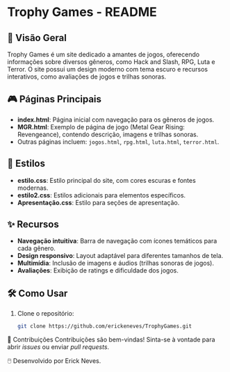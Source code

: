 # Trophy Games - README

## 📌 Visão Geral
Trophy Games é um site dedicado a amantes de jogos, oferecendo informações sobre diversos gêneros, como Hack and Slash, RPG, Luta e Terror. O site possui um design moderno com tema escuro e recursos interativos, como avaliações de jogos e trilhas sonoras.

## 🎮 Páginas Principais
- **index.html**: Página inicial com navegação para os gêneros de jogos.
- **MGR.html**: Exemplo de página de jogo (Metal Gear Rising: Revengeance), contendo descrição, imagens e trilhas sonoras.
- Outras páginas incluem: `jogos.html`, `rpg.html`, `luta.html`, `terror.html`.

## 🎨 Estilos
- **estilo.css**: Estilo principal do site, com cores escuras e fontes modernas.
- **estilo2.css**: Estilos adicionais para elementos específicos.
- **Apresentação.css**: Estilo para seções de apresentação.

## ✨ Recursos
- **Navegação intuitiva**: Barra de navegação com ícones temáticos para cada gênero.
- **Design responsivo**: Layout adaptável para diferentes tamanhos de tela.
- **Multimídia**: Inclusão de imagens e áudios (trilhas sonoras de jogos).
- **Avaliações**: Exibição de ratings e dificuldade dos jogos.

## 🛠️ Como Usar
1. Clone o repositório:
   ```bash
   git clone https://github.com/erickeneves/TrophyGames.git
   
🙌 Contribuições
Contribuições são bem-vindas! Sinta-se à vontade para abrir *issues* ou enviar *pull requests*.

🖱️ Desenvolvido por Erick Neves.
